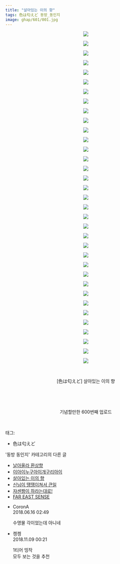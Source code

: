 ```yaml
---
title: "살아있는 이의 향"
tags: 色は匂えど 동방_동인지
image: ghap/601/001.jpg
---
```

<div class="article">
<p style="text-align: center; clear: none; float: none;"><img src="{{ site.nasurl }}/ghap/601/001.jpg"/></p>
<p style="text-align: center; clear: none; float: none;"><img src="{{ site.nasurl }}/ghap/601/002.jpg"/></p>
<p style="text-align: center; clear: none; float: none;"><img src="{{ site.nasurl }}/ghap/601/003.jpg"/></p>
<p style="text-align: center; clear: none; float: none;"><img src="{{ site.nasurl }}/ghap/601/004.jpg"/></p>
<p style="text-align: center; clear: none; float: none;"><img src="{{ site.nasurl }}/ghap/601/005.jpg"/></p>
<p style="text-align: center; clear: none; float: none;"><img src="{{ site.nasurl }}/ghap/601/006.jpg"/></p>
<p style="text-align: center; clear: none; float: none;"><img src="{{ site.nasurl }}/ghap/601/007.jpg"/></p>
<p style="text-align: center; clear: none; float: none;"><img src="{{ site.nasurl }}/ghap/601/008.jpg"/></p>
<p style="text-align: center; clear: none; float: none;"><img src="{{ site.nasurl }}/ghap/601/009.jpg"/></p>
<p style="text-align: center; clear: none; float: none;"><img src="{{ site.nasurl }}/ghap/601/010.jpg"/></p>
<p style="text-align: center; clear: none; float: none;"><img src="{{ site.nasurl }}/ghap/601/011.jpg"/></p>
<p style="text-align: center; clear: none; float: none;"><img src="{{ site.nasurl }}/ghap/601/012.jpg"/></p>
<p style="text-align: center; clear: none; float: none;"><img src="{{ site.nasurl }}/ghap/601/013.jpg"/></p>
<p style="text-align: center; clear: none; float: none;"><img src="{{ site.nasurl }}/ghap/601/014.jpg"/></p>
<p style="text-align: center; clear: none; float: none;"><img src="{{ site.nasurl }}/ghap/601/015.jpg"/></p>
<p style="text-align: center; clear: none; float: none;"><img src="{{ site.nasurl }}/ghap/601/016.jpg"/></p>
<p style="text-align: center; clear: none; float: none;"><img src="{{ site.nasurl }}/ghap/601/017.jpg"/></p>
<p style="text-align: center; clear: none; float: none;"><img src="{{ site.nasurl }}/ghap/601/018.jpg"/></p>
<p style="text-align: center; clear: none; float: none;"><img src="{{ site.nasurl }}/ghap/601/019.jpg"/></p>
<p style="text-align: center; clear: none; float: none;"><img src="{{ site.nasurl }}/ghap/601/020.jpg"/></p>
<p style="text-align: center; clear: none; float: none;"><img src="{{ site.nasurl }}/ghap/601/021.jpg"/></p>
<p style="text-align: center; clear: none; float: none;"><img src="{{ site.nasurl }}/ghap/601/022.jpg"/></p>
<p style="text-align: center; clear: none; float: none;"><img src="{{ site.nasurl }}/ghap/601/023.jpg"/></p>
<p style="text-align: center; clear: none; float: none;"><img src="{{ site.nasurl }}/ghap/601/024.jpg"/></p>
<p style="text-align: center; clear: none; float: none;"><img src="{{ site.nasurl }}/ghap/601/025.jpg"/></p>
<p style="text-align: center; clear: none; float: none;"><img src="{{ site.nasurl }}/ghap/601/026.jpg"/></p>
<p style="text-align: center; clear: none; float: none;"><img src="{{ site.nasurl }}/ghap/601/027.jpg"/></p>
<p style="text-align: center; clear: none; float: none;"><img src="{{ site.nasurl }}/ghap/601/028.jpg"/></p>
<p style="text-align: center; clear: none; float: none;"><img src="{{ site.nasurl }}/ghap/601/029.jpg"/></p>
<p style="text-align: center; clear: none; float: none;"><img src="{{ site.nasurl }}/ghap/601/030.jpg"/></p>
<p style="text-align: center; clear: none; float: none;"><img src="{{ site.nasurl }}/ghap/601/031.jpg"/></p>
<p style="text-align: center; clear: none; float: none;"><img src="{{ site.nasurl }}/ghap/601/032.jpg"/></p>
<p style="text-align: center; clear: none; float: none;"><img src="{{ site.nasurl }}/ghap/601/033.png"/></p>
<p style="text-align: center; clear: none; float: none;"><img src="{{ site.nasurl }}/ghap/601/034.jpg"/></p>
<p style="text-align: center; clear: none; float: none;"><img src="{{ site.nasurl }}/ghap/601/035.jpg"/></p>
<p style="text-align: center; clear: none; float: none;"><br/></p>
<p style="text-align: center; clear: none; float: none;">[色は匂えど] 살아있는 이의 향</p>
<p style="text-align: center; clear: none; float: none;"><br/></p>
<p style="text-align: center; clear: none; float: none;"><br/></p>
<p style="text-align: center; clear: none; float: none;">기념할만한 600번째 업로드</p>
<p><br/></p>
</div><div class="tagTrail">
<p>태그: </p>
<ul>
<li>色は匂えど</li>
</ul>
</div><div class="another">
<p>'동방 동인지' 카테고리의 다른 글</p>
<ul>
<li><a href="/2016-06-28-ghap_603">날아올라 환상향</a></li>
<li><a href="/2016-06-28-ghap_602">이아이누구아이개구리아이</a></li>
<li><a href="/2016-06-28-ghap_601">살아있는 이의 향</a></li>
<li><a href="/2016-06-28-ghap_600">신님이 땡땡이쳐서 큰일</a></li>
<li><a href="/2016-06-28-ghap_599">쟈센짱이 하라는대로!</a></li>
<li><a href="/2016-06-28-ghap_598">FAR EAST SENSE</a></li>
</ul>
</div><div class="cb_module cb_fluid">
<div class="cb_wrt cb_profile">
<div class="comment">
<ul>
<li class="cb_thumb_off" id="comment15271352">
<div class="cb_comment_area">
<div class="cb_info_area">
<div class="cb_section">
<span class="cb_nick_name">CoronA</span>
</div>
<div class="cb_section">
<span class="cb_date">2018.06.16 02:49 </span>
</div>
</div>
<div class="cb_dsc_comment">
<p class="cb_dsc">
											수명물 각이었는데 아니네
										</p>
</div>
</div></li>
<li class="cb_thumb_off" id="comment15370148">
<div class="cb_comment_area">
<div class="cb_info_area">
<div class="cb_section">
<span class="cb_nick_name">켕켕</span>
</div>
<div class="cb_section">
<span class="cb_date">2018.11.09 00:21 </span>
</div>
</div>
<div class="cb_dsc_comment">
<p class="cb_dsc">
											1티어 띵작<br/>
모두 보는 것을 추천
										</p>
</div>
</div></li>
</ul>
</div>
</div><!-- commentList close -->
</div>